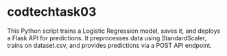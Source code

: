 # codtechtask03
This Python script trains a Logistic Regression model, saves it, and deploys a Flask API for predictions. It preprocesses data using StandardScaler, trains on dataset.csv, and provides predictions via a POST API endpoint.
